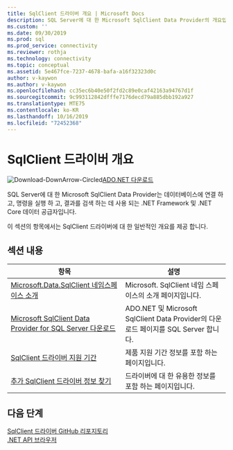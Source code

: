 ```yaml
---
title: SqlClient 드라이버 개요 | Microsoft Docs
description: SQL Server에 대 한 Microsoft SqlClient Data Provider의 개요입니다.
ms.custom: ''
ms.date: 09/30/2019
ms.prod: sql
ms.prod_service: connectivity
ms.reviewer: rothja
ms.technology: connectivity
ms.topic: conceptual
ms.assetid: 5e467fce-7237-4678-bafa-a16f32323d0c
author: v-kaywon
ms.author: v-kaywon
ms.openlocfilehash: cc35ec6b40e50f2fd2c89e0caf42163a94767d1f
ms.sourcegitcommit: 9c993112842dfffe7176decd79a885dbb192a927
ms.translationtype: MTE75
ms.contentlocale: ko-KR
ms.lasthandoff: 10/16/2019
ms.locfileid: "72452368"
---
```

# <a name="overview-of-the-sqlclient-driver"></a>SqlClient 드라이버 개요

![Download-DownArrow-Circled](../../ssdt/media/download.png)[ADO.NET 다운로드](../sql-connection-libraries.md#anchor-20-drivers-relational-access)

 SQL Server에 대 한 Microsoft SqlClient Data Provider는 데이터베이스에 연결 하 고, 명령을 실행 하 고, 결과를 검색 하는 데 사용 되는 .NET Framework 및 .NET Core 데이터 공급자입니다.  
  
 이 섹션의 항목에서는 SqlClient 드라이버에 대 한 일반적인 개요를 제공 합니다.
  
## <a name="in-this-section"></a>섹션 내용  
  
|항목|설명|  
|-----------|-----------------|  
|[Microsoft.Data.SqlClient 네임스페이스 소개](introduction-microsoft-data-sqlclient-namespace.md)|Microsoft. SqlClient 네임 스페이스의 소개 페이지입니다.|  
|[Microsoft SqlClient Data Provider for SQL Server 다운로드](download-microsoft-sqlclient-data-provider.md)|ADO.NET 및 Microsoft SqlClient Data Provider의 다운로드 페이지를 SQL Server 합니다.|  
|[SqlClient 드라이버 지원 기간](sqlclient-driver-support-lifecycle.md)|제품 지원 기간 정보를 포함 하는 페이지입니다.|  
|[추가 SqlClient 드라이버 정보 찾기](find-additional-sqlclient-driver-information.md)|드라이버에 대 한 유용한 정보를 포함 하는 페이지입니다.|  

## <a name="next-steps"></a>다음 단계
 [SqlClient 드라이버 GitHub 리포지토리](https://github.com/dotnet/SqlClient)  
 [.NET API 브라우저](https://docs.microsoft.com/dotnet/api/)